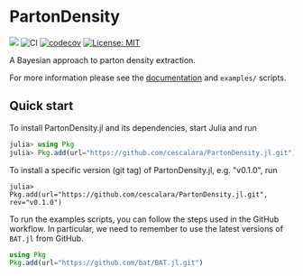 # PartonDensity

[![](https://img.shields.io/badge/docs-dev-blue.svg)](https://francescacapel.com/PartonDensity.jl/dev/) 
![CI](https://github.com/cescalara/PartonDensity.jl/actions/workflows/Tests.yml/badge.svg)
[![codecov](https://codecov.io/gh/cescalara/PartonDensity.jl/branch/main/graph/badge.svg?token=Q5PLHWXV3I)](https://codecov.io/gh/cescalara/PartonDensity.jl)
[![License: MIT](https://img.shields.io/badge/License-MIT-yellow.svg)](https://opensource.org/licenses/MIT)

A Bayesian approach to parton density extraction.

For more information please see the [documentation](https://francescacapel.com/PartonDensity.jl/) and `examples/` scripts.

## Quick start

To install PartonDensity.jl and its dependencies, start Julia and run

```julia
julia> using Pkg
julia> Pkg.add(url="https://github.com/cescalara/PartonDensity.jl.git")
```
To install a specific version (git tag) of PartonDensity.jl, e.g. "v0.1.0", run
```
julia> Pkg.add(url="https://github.com/cescalara/PartonDensity.jl.git", rev="v0.1.0")
```

To run the examples scripts, you can follow the steps used in the GitHub workflow. In particular, we need to remember to use the latest versions of ``BAT.jl`` from GitHub. 

```julia
using Pkg
Pkg.add(url="https://github.com/bat/BAT.jl.git")
```

